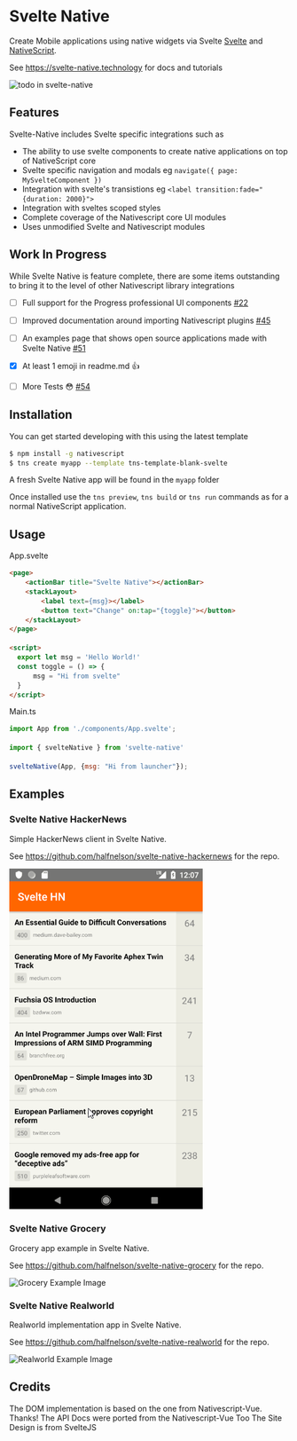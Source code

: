 # Svelte Native

Create Mobile applications using native widgets via Svelte [Svelte](https://github.com/sveltejs/svelte) and [NativeScript](https://github.com/nativescript/nativescript).

See https://svelte-native.technology for docs and tutorials

![todo in svelte-native](https://raw.githubusercontent.com/halfnelson/svelte-native/master/nativescript-svelte-todo.gif)

## Features

Svelte-Native includes Svelte specific integrations such as

 * The ability to use svelte components to create native applications on top of NativeScript core
 * Svelte specific navigation and modals eg `navigate({ page: MySvelteComponent })`
 * Integration with svelte's transistions eg `<label transition:fade="{duration: 2000}">`
 * Integration with sveltes scoped styles
 * Complete coverage of the Nativescript core UI modules
 * Uses unmodified Svelte and Nativescript modules

## Work In Progress

While Svelte Native is feature complete, there are some items outstanding to bring it to the level of other Nativescript library integrations

 - [ ] Full support for the Progress professional UI components [#22](https://github.com/halfnelson/svelte-native/issues/22)
 - [ ] Improved documentation around importing Nativescript plugins [#45](https://github.com/halfnelson/svelte-native/issues/45)
 - [ ] An examples page that shows open source applications made with Svelte Native [#51](https://github.com/halfnelson/svelte-native/issues/51)
 - [x] At least 1 emoji in readme.md :+1:
 - [ ] More Tests 😳 [#54](https://github.com/halfnelson/svelte-native/issues/54)
 

## Installation

You can get started developing with this using the latest template

```bash
$ npm install -g nativescript
$ tns create myapp --template tns-template-blank-svelte
```

A fresh Svelte Native app will be found in the `myapp` folder

Once installed use the `tns preview`, `tns build` or `tns run` commands as for a normal NativeScript application. 

## Usage

App.svelte
```html
<page>
    <actionBar title="Svelte Native"></actionBar>
    <stackLayout>
        <label text={msg}></label>
        <button text="Change" on:tap="{toggle}"></button>
    </stackLayout>
</page>

<script>
  export let msg = 'Hello World!'
  const toggle = () => {
      msg = "Hi from svelte"
  }
</script>
```

Main.ts
```js
import App from './components/App.svelte';

import { svelteNative } from 'svelte-native'

svelteNative(App, {msg: "Hi from launcher"});
```

## Examples

### Svelte Native HackerNews

Simple HackerNews client in Svelte Native.

See https://github.com/halfnelson/svelte-native-hackernews for the repo.

![HackerNews Example Image](https://raw.githubusercontent.com/halfnelson/svelte-native-hackernews/master/nativescript-svelte-hn.gif)

### Svelte Native Grocery

Grocery app example in Svelte Native.

See https://github.com/halfnelson/svelte-native-grocery for the repo.

![Grocery Example Image](https://raw.githubusercontent.com/halfnelson/svelte-native-grocery/master/nativescript-svelte-grocery.gif)

### Svelte Native Realworld

Realworld implementation app in Svelte Native.

See https://github.com/halfnelson/svelte-native-realworld for the repo.

![Realworld Example Image](https://raw.githubusercontent.com/halfnelson/svelte-native-realworld/master/nativescript-svelte-realworld.gif)


## Credits

The DOM implementation is based on the one from Nativescript-Vue. Thanks!
The API Docs were ported from the Nativescript-Vue Too
The Site Design is from SvelteJS

